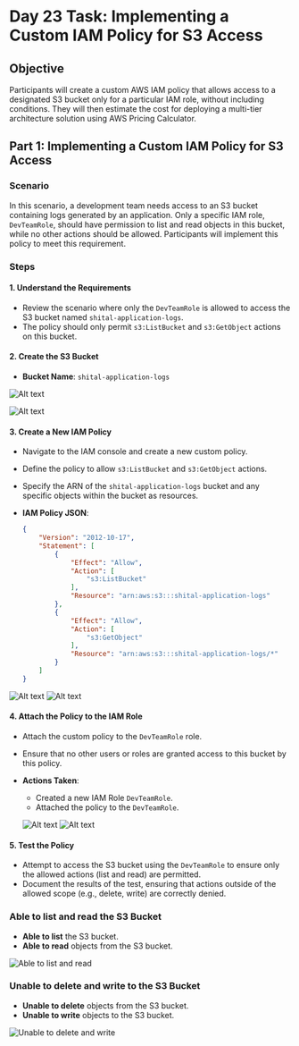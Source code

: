 # Day 23 Task: Implementing a Custom IAM Policy for S3 Access

## Objective
Participants will create a custom AWS IAM policy that allows access to a designated S3 bucket only for a particular IAM role, without including conditions. They will then estimate the cost for deploying a multi-tier architecture solution using AWS Pricing Calculator.

## Part 1: Implementing a Custom IAM Policy for S3 Access

### Scenario
In this scenario, a development team needs access to an S3 bucket containing logs generated by an application. Only a specific IAM role, `DevTeamRole`, should have permission to list and read objects in this bucket, while no other actions should be allowed. Participants will implement this policy to meet this requirement.

### Steps

#### 1. Understand the Requirements
- Review the scenario where only the `DevTeamRole` is allowed to access the S3 bucket named `shital-application-logs`.
- The policy should only permit `s3:ListBucket` and `s3:GetObject` actions on this bucket.

#### 2. Create the S3 Bucket
- **Bucket Name**: `shital-application-logs`

![Alt text](images/1.png)

![Alt text](images/2.png)


#### 3. Create a New IAM Policy
- Navigate to the IAM console and create a new custom policy.
- Define the policy to allow `s3:ListBucket` and `s3:GetObject` actions.
- Specify the ARN of the `shital-application-logs` bucket and any specific objects within the bucket as resources.

- **IAM Policy JSON**:

    ```json
    {
        "Version": "2012-10-17",
        "Statement": [
            {
                "Effect": "Allow",
                "Action": [
                    "s3:ListBucket"
                ],
                "Resource": "arn:aws:s3:::shital-application-logs"
            },
            {
                "Effect": "Allow",
                "Action": [
                    "s3:GetObject"
                ],
                "Resource": "arn:aws:s3:::shital-application-logs/*"
            }
        ]
    }
    ```
![Alt text](images/3.png)
![Alt text](images/4.png)


#### 4. Attach the Policy to the IAM Role
- Attach the custom policy to the `DevTeamRole` role.
- Ensure that no other users or roles are granted access to this bucket by this policy.

- **Actions Taken**:
  - Created a new IAM Role `DevTeamRole`.
  - Attached the policy to the `DevTeamRole`.

  ![Alt text](images/5.png)
  ![Alt text](images/6.png)


#### 5. Test the Policy
- Attempt to access the S3 bucket using the `DevTeamRole` to ensure only the allowed actions (list and read) are permitted.
- Document the results of the test, ensuring that actions outside of the allowed scope (e.g., delete, write) are correctly denied.

### **Able to list and read the S3 Bucket**
- **Able to list** the S3 bucket.
- **Able to read** objects from the S3 bucket.

![Able to list and read](images/7.png) 


### **Unable to delete and write to the S3 Bucket**
- **Unable to delete** objects from the S3 bucket.
- **Unable to write** objects to the S3 bucket.

![Unable to delete and write](images/8.png)